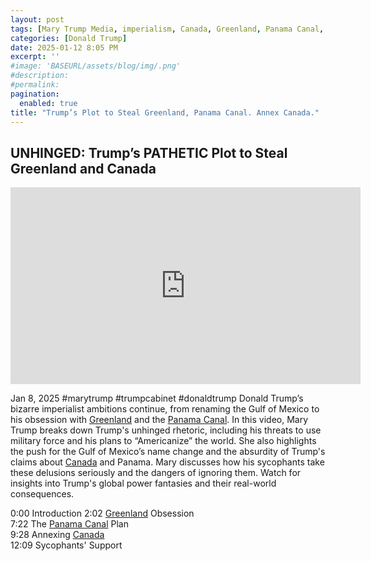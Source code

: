 ```yaml
---
layout: post
tags: [Mary Trump Media, imperialism, Canada, Greenland, Panama Canal, politics]
categories: [Donald Trump]
date: 2025-01-12 8:05 PM
excerpt: ''
#image: 'BASEURL/assets/blog/img/.png'
#description:
#permalink:
pagination: 
  enabled: true
title: "Trump’s Plot to Steal Greenland, Panama Canal. Annex Canada."
---
```



## UNHINGED: Trump’s PATHETIC Plot to Steal Greenland and Canada

<iframe width="560" height="315" src="https://www.youtube.com/embed/vjHWZFv5qoc?si=bWCEh1O0eLZJmnoc" title="YouTube video player" frameborder="0" allow="accelerometer; autoplay; clipboard-write; encrypted-media; gyroscope; picture-in-picture; web-share" referrerpolicy="strict-origin-when-cross-origin" allowfullscreen></iframe>

Jan 8, 2025  #marytrump #trumpcabinet #donaldtrump
Donald Trump’s bizarre imperialist ambitions continue, from renaming the Gulf of Mexico to his obsession with [Greenland](https://naalakkersuisut.gl/) and the [Panama Canal](https://pancanal.com/). In this video, Mary Trump breaks down Trump's unhinged rhetoric, including his threats to use military force and his plans to “Americanize” the world. She also highlights the push for the Gulf of Mexico’s name change and the absurdity of Trump's claims about [Canada](https://www.canada.ca/) and Panama. Mary discusses how his sycophants take these delusions seriously and the dangers of ignoring them. Watch for insights into Trump's global power fantasies and their real-world consequences.

0:00 Introduction
2:02 [Greenland](https://naalakkersuisut.gl/) Obsession    
7:22 The [Panama Canal](https://pancanal.com/) Plan  
9:28 Annexing [Canada](https://www.canada.ca/)  
12:09 Sycophants' Support  

